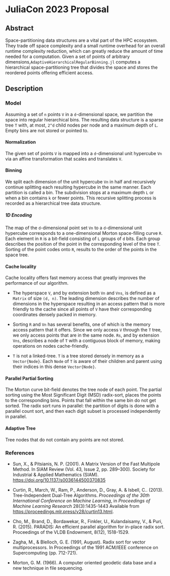 # JuliaCon 2023 Proposal

## Abstract
Space-partitioning data structures are a vital part of the HPC ecosystem. They trade off space complexity and a small runtime overhead for an overall runtime complexity reduction, which can greatly reduce the amount of time needed for a computation. Given a set of points of arbitrary dimensions,`AdaptiveHierarchicalRegularBinning.jl` computes a hierarchical space-partitioning tree that divides the space and stores the reordered points offering efficient access.


## Description
### Model
Assuming a set of `n` points `V` in a `d`-dimensional space, we partition the space into regular hierarchical bins. The resulting data structure is a sparse tree `T` with, at most, `2^d` child nodes per node and a maximum depth of `L`. Empty bins are not stored or pointed to.

#### Normalization
The given set of points `V` is mapped into a `d`-dimensional unit hypercube `Vn` via an affine transformation that scales and translates `V`.

#### Binning
We split each dimension of the unit hypercube `Vn` in half and recursively continue splitting each resulting hypercube in the same manner. Each partition is called a bin. The subdivision stops at a maximum depth `L` or when a bin contains `k` or fewer points. This recursive splitting process is recorded as a hierarchical tree data structure.

##### 1D Encoding
The map of the `d`-dimensional point set `Vn` to a `d`-dimensional unit hypercube corresponds to a one-dimensional Morton space-filling curve `R`. Each element in `R` is a bit-field consisting of `L` groups of `d` bits. Each group describes the position of the point in the corresponding level of the tree `T`. Sorting of the point codes onto `R`, results to the order of the points in the space tree.


#### Cache locality
Cache locality offers fast memory access that greatly improves the performance of our algorithm.

- The hyperspace `V`, and by extension both `Vn` and `Vns`, is defined as a `Matrix` of size `(d, n)`. The leading dimension describes the number of dimensions in the hyperspace resulting in an access pattern that is more friendly to the cache since all points of `V` have their corresponding coordinates densely packed in memory.

- Sorting `R` and `Vn` has several benefits, one of which is the memory access pattern that it offers. Since we only access `V` through the `T` tree, we only access points that are in the same node. `Rs`, and by extension `Vns`, describes a node of `T` with a contiguous block of memory, making operations on nodes cache-friendly.

- `T` is not a linked-tree. `T` is a tree stored densely in memory as a `Vector{Node}`. Each `Node` of `T` is aware of their children and parent using their indices in this dense `Vector{Node}`.

#### Parallel Partial Sorting
The  Morton curve bit-field denotes the tree node of each point. The partial sorting using the Most Significant Digit (MSD) radix-sort, places the points to the corresponding bins. Points that fall within the same bin do not get sorted. The radix sort runs in parallel: the partition of digits is done with a parallel count sort, and then each digit subset is processed independently in parallel.

#### Adaptive Tree
Tree nodes that do not contain any points are not stored. 


### References
- Sun, X., & Pitsianis, N. P. (2001). A Matrix Version of the Fast Multipole Method. In SIAM Review (Vol. 43, Issue 2, pp. 289–300). Society for Industrial & Applied Mathematics (SIAM). https://doi.org/10.1137/s0036144500370835

- Curtin, R., March, W., Ram, P., Anderson, D., Gray, A. & Isbell, C.. (2013). Tree-Independent Dual-Tree Algorithms. <i>Proceedings of the 30th International Conference on Machine Learning</i>, in <i>Proceedings of Machine Learning Research</i> 28(3):1435-1443 Available from https://proceedings.mlr.press/v28/curtin13.html.

- Cho, M., Brand, D., Bordawekar, R., Finkler, U., Kulandaisamy, V., & Puri, R. (2015). PARADIS: An efficient parallel algorithm for in-place radix sort. Proceedings of the VLDB Endowment, 8(12), 1518-1529.

- Zagha, M., & Blelloch, G. E. (1991, August). Radix sort for vector multiprocessors. In Proceedings of the 1991 ACM/IEEE conference on Supercomputing (pp. 712-721).

- Morton, G. M. (1966). A computer oriented geodetic data base and a new technique in file sequencing.
